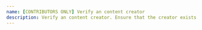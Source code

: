 ```yaml
---
name: [CONTRIBUTORS ONLY] Verify an content creator
description: Verify an content creator. Ensure that the creator exists online with atleast one social link/website.
---
```

